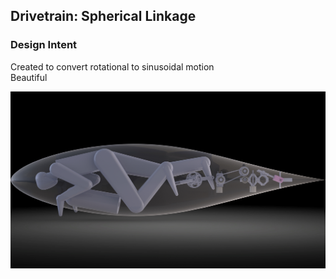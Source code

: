 
## Drivetrain: Spherical Linkage
### Design Intent
Created to convert rotational to sinusoidal motion  
 Beautiful

![Drivetrain full assembly](assets/img/drive-img/Full_Drivetrain_Assembly.jpg)
